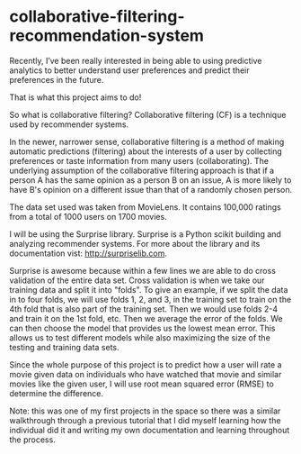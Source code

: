 # collaborative-filtering-recommendation-system

Recently, I’ve been really interested in being able to using predictive analytics to better understand user preferences and predict their preferences in the future. 

That is what this project aims to do!

So what is collaborative filtering? Collaborative filtering (CF) is a technique used by recommender systems.

In the newer, narrower sense, collaborative filtering is a method of making automatic predictions (filtering) about the interests of a user by collecting preferences or taste information from many users (collaborating). The underlying assumption of the collaborative filtering approach is that if a person A has the same opinion as a person B on an issue, A is more likely to have B's opinion on a different issue than that of a randomly chosen person.

The data set used was taken from MovieLens. It contains 100,000 ratings from a total of 1000 users on 1700 movies. 

I will be using the Surprise library. Surprise is a Python scikit building and analyzing recommender systems. For more about the library and its documentation vist: http://surpriselib.com.

Surprise is awesome because within a few lines we are able to do cross validation of the entire data set. Cross validation is when we take our training data and split it into "folds". To give an example, if we split the data in to four folds, we will use folds 1, 2, and 3, in the training set to train on the 4th fold that is also part of the training set. Then we would use folds 2-4 and train it on the 1st fold, etc. Then we average the error of the folds. We can then choose the model that provides us the lowest mean error. This allows us to test different models while also maximizing the size of the testing and training data sets.

Since the whole purpose of this project is to predict how a user will rate a movie given data on individuals who have watched that movie and similar movies like the given user, I will use root mean squared error (RMSE) to determine the difference.




Note: this was one of my first projects in the space so there was a similar walkthrough through a previous tutorial that I did myself learning how the individual did it and writing my own documentation and learning throughout the process.


